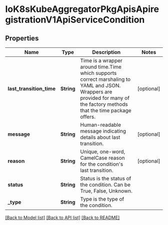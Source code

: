 # IoK8sKubeAggregatorPkgApisApiregistrationV1ApiServiceCondition

## Properties
Name | Type | Description | Notes
------------ | ------------- | ------------- | -------------
**last_transition_time** | **String** | Time is a wrapper around time.Time which supports correct marshaling to YAML and JSON.  Wrappers are provided for many of the factory methods that the time package offers. | [optional] 
**message** | **String** | Human-readable message indicating details about last transition. | [optional] 
**reason** | **String** | Unique, one-word, CamelCase reason for the condition's last transition. | [optional] 
**status** | **String** | Status is the status of the condition. Can be True, False, Unknown. | 
**_type** | **String** | Type is the type of the condition. | 

[[Back to Model list]](../README.md#documentation-for-models) [[Back to API list]](../README.md#documentation-for-api-endpoints) [[Back to README]](../README.md)


